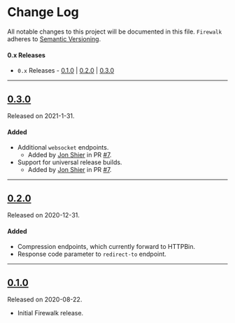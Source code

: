 # Change Log
All notable changes to this project will be documented in this file.
`Firewalk` adheres to [Semantic Versioning](https://semver.org/).

#### 0.x Releases
- `0.x` Releases - [0.1.0](#010) | [0.2.0](#020) | [0.3.0](#030)

---

## [0.3.0](https://github.com/Alamofire/Firewalk/releases/tag/0.3.0)
Released on 2021-1-31.

#### Added
- Additional `websocket` endpoints.
  - Added by [Jon Shier](https://github.com/jshier) in PR [#7](https://github.com/Alamofire/Firewalk/pull/7).
- Support for universal release builds.
  - Added by [Jon Shier](https://github.com/jshier) in PR [#7](https://github.com/Alamofire/Firewalk/pull/7).

---

## [0.2.0](https://github.com/Alamofire/Firewalk/releases/tag/0.2.0)
Released on 2020-12-31.

#### Added
- Compression endpoints, which currently forward to HTTPBin.
- Response code parameter to `redirect-to` endpoint.

---

## [0.1.0](https://github.com/Alamofire/Firewalk/releases/tag/0.1.0)
Released on 2020-08-22.

- Initial Firewalk release.
